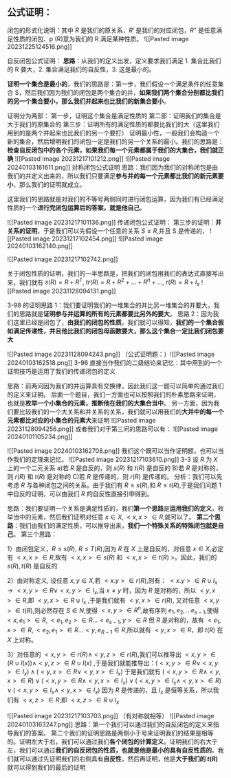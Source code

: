 ## 公式证明：
闭包的形式化说明：其中 $R$ 是我们的原关系，$R'$ 是我们的对应闭包，$R''$ 是任意满足性质的闭包、p (R)意为我们的 R 满足某种性质。
![[Pasted image 20231225124516.png]]

自反闭包公式证明：
**思路**：从我们的定义出发，定义要求我们满足 1. 集合比我们的 R 要大，2. 集合满足我们的自反性，3. 这是最小的。

**证明一个集合是最小的**，我们的思路是：第一步，我们假设一个满足条件的任意集合 S，然后我们因为我们的闭包是两个集合的并，**如果我们两个集合分别都比我们的另一个集合要小，那么我们并起来也比我们的新集合要小**。

证明分为两部：
第一步，证明这个集合是满足性质的
第二部：证明我们的集合是大于我们的原集合的
第三步：证明所有的满足性质的都要比我们的大（这里我们用到的是两个并起来也比我们的另一个要打）
证明最小性，一般我们会构造一个新的集合，然后增明我们的闭包一定是我们的另一个关系的最小。我们的思路是：**检查自反闭包中的各个元素，如果我们每一个元素都属于我们的大集合，我们就正确**
![[Pasted image 20231217101212.png]]
![[Pasted image 20240103161611.png]]
对称闭包公式证明
思路：我们因为我们的对称闭包是由我们的并定义出来的，所以我们只要满足**参与并的每一个元素都比我们的新元素要小**，那么我们的证明就成立。

这里我们的思路就是对我们的不等号两侧同时进行闭包运算，因为我们有已经满足性质的一个**进行完闭包运算后的答案，就是他自己**。

![[Pasted image 20231217101136.png]]
传递闭包公式证明：
第三步的证明：**并关系的证明**，于是我们可以先假设一个任意的关系 $S\geq R$,并且 S 是传递的，
![[Pasted image 20231217102454.png]]
![[Pasted image 20240103162140.png]]


![[Pasted image 20231217102742.png]]



关于闭包性质的证明，我们的一半思路是，把我们的闭包用我们的表达式直接写出来，我们就有
$s(R)=R+R^T$, $tr(R)=R+R^2+\dots+R^n+\dots$, $r(R)=R+I_{x}$
![[Pasted image 20231128094131.png]]




3-98 的证明思路 1：我们要证明我们的一堆集合的并比另一堆集合的并要大，我们的思路就是**证明参与并运算的所有的元素都要比另外的要大**。
思路 2：因为我们这里已经是闭包了，**由我们的闭包的性质**，我们就可以得知，**我们的一个集合假如满足传递性，并且他比我们的闭包母函数要大，那么这个集合一定比我们闭包要大**

![[Pasted image 20231128094243.png]]
（公式证明题：）![[Pasted image 20240103162518.png]]
3-96 直接当作我们的二级结论来记忆：其中用到的一个证明技巧是运用了我们的传递闭包的定义

思路：前两问因为我们的并运算具有交换律，因此我们这一题可以简单的通过我们的定义来证明。
后面一个题目，我们一方面也可以按照我们的朴素思路来证明，也就是**枚举一个小集合的元素，推断他在我们的大集合当中**。
另一方面，因为我们要比较我们的一个大关系和并关系的关系，我们就可以用我们的**大并中的每一个元素都比对应的小集合的元素大**来证明
![[Pasted image 20231128094256.png]]
或者我们对于第三问的思路可以有： 
![[Pasted image 20240101105234.png]]

![[Pasted image 20240103162708.png]]
我们这个既可以当作证明题，也可以当作我们的定理来记忆。
![[Pasted image 20231217103610.png]]
3-3 设 $R$ 为 $X$ 上的一个二元关系
a)若 $R$ 是自反的，则 $s(R)$ 和 $t(R)$ 是自反的
B)若 $R$ 是对称的，则 $r(R)$ 和 $t(R)$ 是对称的
C)若 $R$ 是传递的，则 $r(R)$ 是传递的。
分析：我们可以先考虑 $R$ 与各种闭包之间的关系。由于我们有 $R\leq s(R)$,和 $R\leq t(R)$,于是我们问题 1 中自反的证明，可以由我们 $R$ 的自反性直接引申得到。

思路：我们要证明一个关系是满足性质的，我们**第一个思路**是**运用我们的定义**，枚举当中的元素，然后我们证明对任意 $x\in X,<x,x>\in R$,就可以了。
**第二个思路**：我们由我们的满足性质，可以推导出来，**我们一个特殊关系的特殊闭包就是自己**。
第三个思路：

		
1）由闭包定义，$R\leq s(R)$, $R\leq T(R)$,因为 $R$ 在 $X$ 上是自反的，对任意 $x\in X$,必定有 $<x,x>\in R$,故有 $<x,x>\in s(R)$ 和 $<x,x> \in t(R)$ >。因此，我们的 $s(R),t(R)$ 是自反的

2）由对称定义, 设任意 $x,y\in X$,若 $<x.y> \in r(R)$,则有：
$<x.y> \in R \cup I_{x}\to<x,y>\in R \lor<x,y> \in I_{x}$,当 $x\neq y$ 时，因为 $R$ 是对称的，所以 $<y,x>\in R$,即 $<y,x> \in R \cup I_{x}$
,于是我们就有 $<y,x>\in r(R)$,
又对任意 $<x,y>\in t(R)$,则必然存在 $S \in N$,使得 $<x,y>\in R^n$,故有序列 $e_{1},e_{2},\dots e_{s-1}$,使得 $<x,e_{1}>\in R,<e_{1},e_{2}>\in R\dots<e_{s-1},y>\in R$
但 $R$ 是对称的，故有 $<e_{1},x>\in R,<e_{2},e_{1}>\in R\dots<y,e_{R-1}\in R$,所以就有 $<y,x>\in R$，即 $t(R)$ 在 $X$ 上对称。

3）对任意的 $<x,y>\in r(R) \land<y,z>\in r(R)$,我们可以推导出 $<x,y>\in( R \cup I(x))\land<y,z>\in R\cup I(x)$ ,于是我们就能推导出：$(<x,y>\in R\lor<x,y>\in I_{x})\land(<y,x>\in R\lor<y,x>\in I_{x})$
于是我们就有
$(<x,y>\in R\land<y,x>\in R)\lor(<x,y>\in R\land<y,x>\in I_{x})\lor(<x,y>\in I_{x}\land<y,x>\in R)\lor(<x,y>\in I_{x}\land<y,x>\in I_{x})$
因为 $R$ 是传递的，且 $I_{x}$ 是恒等关系，所以我们有 $<x,z>\in R$,即 $<x,z>\in R \cup I_{x}$

![[Pasted image 20231217103703.png]]
（有对称就相等）
![[Pasted image 20240103163247.png]]
思路：第一个我们可以通过我们的自反闭包的定义来指导我们的答案。
第二个我们的证明思路是两侧小于号来证明我们的结果是相等的。证明左大于右，我们可以通过我们**各个闭包的计算定义**。证明我们的右大于左，我们可以通过**我们的自反闭包的性质，也就是他是最小的具有自反性质的**。我们就可以通过先证明我们的右侧具有**自反性**，然后再证明，他是**大于我们的 $t(R)$** 就可以得到我们的最后的证明


